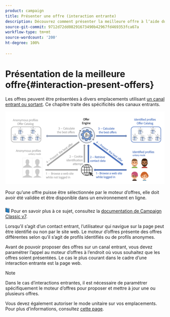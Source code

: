 ```yaml
---
product: campaign
title: Présenter une offre (interaction entrante)
description: Découvrez comment présenter la meilleure offre à lʼaide du module Interaction de Campaign.
source-git-commit: 9712d72dd08291673490b42967fd469353fca67a
workflow-type: tm+mt
source-wordcount: '200'
ht-degree: 100%

---
```


# Présentation de la meilleure offre{#interaction-present-offers}

Les offres peuvent être présentées à divers emplacements utilisant [un canal entrant ou sortant](interaction-architecture.md#interaction-types). Ce chapitre traite des spécificités des canaux entrants.

![](assets/inbound-interactions.png)

Pour quʼune offre puisse être sélectionnée par le moteur dʼoffres, elle doit avoir été validée et être disponible dans un environnement en ligne.

![](../assets/do-not-localize/book.png) Pour en savoir plus à ce sujet, consultez la [documentation de Campaign Classic v7](https://experienceleague.adobe.com/docs/campaign-classic/using/managing-offers/managing-an-offer-catalog/approving-and-activating-an-offer.html?lang=fr#approving-offer-content).

Lorsquʼil sʼagit dʼun contact entrant, lʼutilisateur qui navigue sur la page peut être identifié ou non par le site web. Le moteur dʼoffres présente des offres différentes selon quʼil sʼagit de profils identifiés ou de profils anonymes.

Avant de pouvoir proposer des offres sur un canal entrant, vous devez paramétrer lʼappel au moteur dʼoffres à lʼendroit où vous souhaitez que les offres soient présentées. Le cas le plus courant dans le cadre dʼune interaction entrante est la page web.

>[!NOTE]
>
>Dans le cas dʼinteractions entrantes, il est nécessaire de paramétrer spécifiquement le moteur dʼoffres pour proposer et mettre à jour une ou plusieurs offres.
>
>Vous devez également autoriser le mode unitaire sur vos emplacements. Pour plus dʼinformations, consultez [cette page](interaction-offer-spaces.md).

